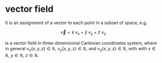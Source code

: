 # vector field
It is an assignment of a vector to each point in a subset of space, e.g.

$$
\vec{v} = \hat{x} \ v_x + \hat{y} \ v_y + \hat{z} \ v_z
$$

is a vector field in three-dimensional Cartesian coordinates system, where in general $v_x(x, y, z) \in \mathbb{R}$, $v_y(x, y, z) \in \mathbb{R}$, and $v_z(x, y, z) \in \mathbb{R}$, with with $x \in \mathbb{R}$, $y \in \mathbb{R}$, $z \in \mathbb{R}$.